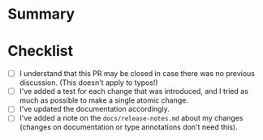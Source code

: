 <!-- Thanks for contributing to Starlette! 💚
Given this is a project maintained by volunteers, please read this template to not waste your time, or ours! 😁 -->

# Summary

<!-- Write a small summary about what is happening here. -->

# Checklist

- [ ] I understand that this PR may be closed in case there was no previous discussion. (This doesn't apply to typos!)
- [ ] I've added a test for each change that was introduced, and I tried as much as possible to make a single atomic change.
- [ ] I've updated the documentation accordingly.
- [ ] I've added a note on the `docs/release-notes.md` about my changes (changes on documentation or type annotations don't need this).
